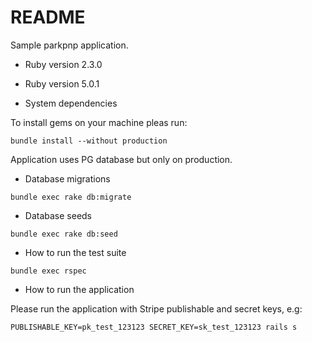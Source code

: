 # README

Sample parkpnp application.

* Ruby version 2.3.0

* Ruby version 5.0.1

* System dependencies

To install gems on your machine pleas run:

```
bundle install --without production
```

Application uses PG database but only on production.

* Database migrations

```
bundle exec rake db:migrate
```

* Database seeds

```
bundle exec rake db:seed
```

* How to run the test suite

```
bundle exec rspec
```

* How to run the application

Please run the application with Stripe publishable and secret keys, e.g:

```
PUBLISHABLE_KEY=pk_test_123123 SECRET_KEY=sk_test_123123 rails s
```
